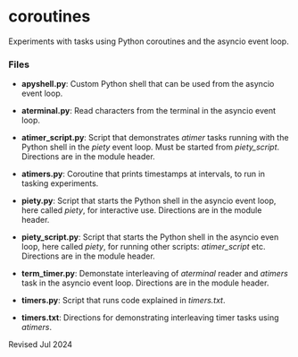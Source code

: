 
coroutines
==========

Experiments with tasks using Python coroutines and the asyncio event loop.

### Files ###

- **apyshell.py**: Custom Python shell that can be used from the asyncio 
  event loop.
 
- **aterminal.py**: Read characters from the terminal in the asyncio event loop.

- **atimer_script.py**: Script that demonstrates *atimer* tasks running with 
  the Python shell in the *piety* event loop.  Must be started from *piety_script*.
  Directions are in the module header.

- **atimers.py**: Coroutine that prints timestamps at intervals, to run
  in tasking experiments.

- **piety.py**: Script that starts the Python shell in the asyncio event 
  loop, here called *piety*, for interactive use.  Directions are in the
  module header.

- **piety_script.py**: Script that starts the Python shell in the asyncio
  even loop, here called *piety*, for running other scripts: *atimer_script*
  etc.  Directions are in the module header.

- **term_timer.py**: Demonstate interleaving of *aterminal* reader and 
  *atimers* task in the asyncio event loop.  Directions are in the 
  module header.

- **timers.py**: Script that runs code explained in *timers.txt*.

- **timers.txt**: Directions for demonstrating interleaving timer tasks using
  *atimers*.
     
Revised Jul 2024
 
